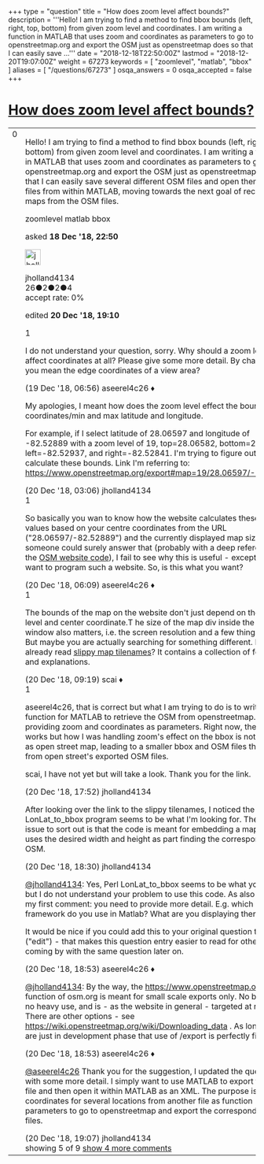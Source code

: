 +++
type = "question"
title = "How does zoom level affect bounds?"
description = '''Hello! I am trying to find a method to find bbox bounds (left, right, top, bottom) from given zoom level and coordinates. I am writing a function in MATLAB that uses zoom and coordinates as parameters to go to openstreetmap.org and export the OSM just as openstreetmap does so that I can easily save ...'''
date = "2018-12-18T22:50:00Z"
lastmod = "2018-12-20T19:07:00Z"
weight = 67273
keywords = [ "zoomlevel", "matlab", "bbox" ]
aliases = [ "/questions/67273" ]
osqa_answers = 0
osqa_accepted = false
+++

<div class="headNormal">

# [How does zoom level affect bounds?](/questions/67273/how-does-zoom-level-affect-bounds)

</div>

<div id="main-body">

<div id="askform">

<table id="question-table" style="width:100%;">
<colgroup>
<col style="width: 50%" />
<col style="width: 50%" />
</colgroup>
<tbody>
<tr>
<td style="width: 30px; vertical-align: top"><div class="vote-buttons">
<span id="post-67273-upvote" class="ajax-command post-vote up" rel="nofollow" title="I like this post (click again to cancel)"> </span>
<div id="post-67273-score" class="post-score" title="current number of votes">
0
</div>
<span id="post-67273-downvote" class="ajax-command post-vote down" rel="nofollow" title="I dont like this post (click again to cancel)"> </span> <span id="favorite-mark" class="ajax-command favorite-mark" rel="nofollow" title="mark/unmark this question as favorite (click again to cancel)"> </span>
<div id="favorite-count" class="favorite-count">
&#10;</div>
</div></td>
<td><div id="item-right">
<div class="question-body">
<p>Hello! I am trying to find a method to find bbox bounds (left, right, top, bottom) from given zoom level and coordinates. I am writing a function in MATLAB that uses zoom and coordinates as parameters to go to openstreetmap.org and export the OSM just as openstreetmap does so that I can easily save several different OSM files and open them as xml files from within MATLAB, moving towards the next goal of recreating maps from the OSM files.</p>
</div>
<div id="question-tags" class="tags-container tags">
<span class="post-tag tag-link-zoomlevel" rel="tag" title="see questions tagged &#39;zoomlevel&#39;">zoomlevel</span> <span class="post-tag tag-link-matlab" rel="tag" title="see questions tagged &#39;matlab&#39;">matlab</span> <span class="post-tag tag-link-bbox" rel="tag" title="see questions tagged &#39;bbox&#39;">bbox</span>
</div>
<div id="question-controls" class="post-controls">
&#10;</div>
<div class="post-update-info-container">
<div class="post-update-info post-update-info-user">
<p>asked <strong>18 Dec '18, 22:50</strong></p>
<img src="https://secure.gravatar.com/avatar/35ea97637fc08dfdde60934ba34c6996?s=32&amp;d=identicon&amp;r=g" class="gravatar" width="32" height="32" alt="jholland4134&#39;s gravatar image" />
<p><span>jholland4134</span><br />
<span class="score" title="26 reputation points">26</span><span title="2 badges"><span class="badge1">●</span><span class="badgecount">2</span></span><span title="2 badges"><span class="silver">●</span><span class="badgecount">2</span></span><span title="4 badges"><span class="bronze">●</span><span class="badgecount">4</span></span><br />
<span class="accept_rate" title="Rate of the user&#39;s accepted answers">accept rate:</span> <span title="jholland4134 has no accepted answers">0%</span></p>
</div>
<div class="post-update-info post-update-info-edited">
<p><span> edited <strong>20 Dec '18, 19:10</strong> </span></p>
</div>
</div>
<div id="comments-container-67273" class="comments-container">
<span id="67274"></span>
<div id="comment-67274" class="comment">
<div id="post-67274-score" class="comment-score">
1
</div>
<div class="comment-text">
<p>I do not understand your question, sorry. Why should a zoom level affect coordinates at all? Please give some more detail. By chance: do you mean the edge coordinates of a view area?</p>
</div>
<div id="comment-67274-info" class="comment-info">
<span class="comment-age">(19 Dec '18, 06:56)</span> <span class="comment-user userinfo">aseerel4c26 ♦</span>
</div>
</div>
<span id="67283"></span>
<div id="comment-67283" class="comment">
<div id="post-67283-score" class="comment-score">
&#10;</div>
<div class="comment-text">
<p>My apologies, I meant how does the zoom level effect the bound box's coordinates/min and max latitude and longitude.</p>
<p>For example, if I select latitude of 28.06597 and longitude of -82.52889 with a zoom level of 19, top=28.06582, bottom=28.06612, left=-82.52937, and right=-82.52841. I'm trying to figure out how to calculate these bounds. Link I'm referring to: <a href="https://www.openstreetmap.org/export#map=19/28.06597/-82.52889">https://www.openstreetmap.org/export#map=19/28.06597/-82.52889</a></p>
</div>
<div id="comment-67283-info" class="comment-info">
<span class="comment-age">(20 Dec '18, 03:06)</span> <span class="comment-user userinfo">jholland4134</span>
</div>
</div>
<span id="67285"></span>
<div id="comment-67285" class="comment">
<div id="post-67285-score" class="comment-score">
1
</div>
<div class="comment-text">
<p>So basically you wan to know how the website calculates these four values based on your centre coordinates from the URL ("28.06597/-82.52889") and the currently displayed map size? While someone could surely answer that (probably with a deep reference to the <a href="https://github.com/openstreetmap/openstreetmap-website/">OSM website code</a>), I fail to see why this is useful - except if you want to program such a website. So, is this what you want?</p>
</div>
<div id="comment-67285-info" class="comment-info">
<span class="comment-age">(20 Dec '18, 06:09)</span> <span class="comment-user userinfo">aseerel4c26 ♦</span>
</div>
</div>
<span id="67290"></span>
<div id="comment-67290" class="comment">
<div id="post-67290-score" class="comment-score">
1
</div>
<div class="comment-text">
<p>The bounds of the map on the website don't just depend on the zoom level and center coordinate.T he size of the map div inside the browser window also matters, i.e. the screen resolution and a few things more. But maybe you are actually searching for something different. Did you already read <a href="https://wiki.openstreetmap.org/wiki/Slippy_map_tilenames">slippy map tilenames</a>? It contains a collection of formulas and explanations.</p>
</div>
<div id="comment-67290-info" class="comment-info">
<span class="comment-age">(20 Dec '18, 09:19)</span> <span class="comment-user userinfo">scai ♦</span>
</div>
</div>
<span id="67294"></span>
<div id="comment-67294" class="comment">
<div id="post-67294-score" class="comment-score">
1
</div>
<div class="comment-text">
<p>aseerel4c26, that is correct but what I am trying to do is to write a function for MATLAB to retrieve the OSM from openstreetmap.org by providing zoom and coordinates as parameters. Right now, the code works but how I was handling zoom's effect on the bbox is not the same as open street map, leading to a smaller bbox and OSM files that differ from open street's exported OSM files.</p>
<p>scai, I have not yet but will take a look. Thank you for the link.</p>
</div>
<div id="comment-67294-info" class="comment-info">
<span class="comment-age">(20 Dec '18, 17:52)</span> <span class="comment-user userinfo">jholland4134</span>
</div>
</div>
<span id="67296"></span>
<div id="comment-67296" class="comment not_top_scorer">
<div id="post-67296-score" class="comment-score">
&#10;</div>
<div class="comment-text">
<p>After looking over the link to the slippy tilenames, I noticed the Perl LonLat_to_bbox program seems to be what I'm looking for. The only issue to sort out is that the code is meant for embedding a map and uses the desired width and height as part finding the corresponding OSM.</p>
</div>
<div id="comment-67296-info" class="comment-info">
<span class="comment-age">(20 Dec '18, 18:30)</span> <span class="comment-user userinfo">jholland4134</span>
</div>
</div>
<span id="67297"></span>
<div id="comment-67297" class="comment not_top_scorer">
<div id="post-67297-score" class="comment-score">
&#10;</div>
<div class="comment-text">
<p><a href="https://help.openstreetmap.org/users/16047/jholland4134">@jholland4134</a>: Yes, Perl LonLat_to_bbox seems to be what you want, but I do not understand your problem to use this code. As also said in my first comment: you need to provide more detail. E.g. which framework do you use in Matlab? What are you displaying there?</p>
<p>It would be nice if you could add this to your original question text ("edit") - that makes this question entry easier to read for others coming by with the same question later on.</p>
</div>
<div id="comment-67297-info" class="comment-info">
<span class="comment-age">(20 Dec '18, 18:53)</span> <span class="comment-user userinfo">aseerel4c26 ♦</span>
</div>
</div>
<span id="67298"></span>
<div id="comment-67298" class="comment not_top_scorer">
<div id="post-67298-score" class="comment-score">
&#10;</div>
<div class="comment-text">
<p><a href="https://help.openstreetmap.org/users/16047/jholland4134"></a><a href="https://help.openstreetmap.org/users/16047/jholland4134">@jholland4134</a>: By the way, the <a href="https://www.openstreetmap.org/export">https://www.openstreetmap.org/export</a> function of osm.org is meant for small scale exports only. No big ones, no heavy use, and is - as the website in general - targeted at mappers. There are other options - see <a href="https://wiki.openstreetmap.org/wiki/Downloading_data">https://wiki.openstreetmap.org/wiki/Downloading_data</a> . As long as you are just in development phase that use of /export is perfectly fine!</p>
</div>
<div id="comment-67298-info" class="comment-info">
<span class="comment-age">(20 Dec '18, 18:53)</span> <span class="comment-user userinfo">aseerel4c26 ♦</span>
</div>
</div>
<span id="67299"></span>
<div id="comment-67299" class="comment not_top_scorer">
<div id="post-67299-score" class="comment-score">
&#10;</div>
<div class="comment-text">
<p><a href="https://help.openstreetmap.org/users/5179/aseerel4c26">@aseerel4c26</a> Thank you for the suggestion, I updated the question with some more detail. I simply want to use MATLAB to export the OSM file and then open it within MATLAB as an XML. The purpose is to use coordinates for several locations from another file as function parameters to go to openstreetmap and export the corresponding OSM files.</p>
</div>
<div id="comment-67299-info" class="comment-info">
<span class="comment-age">(20 Dec '18, 19:07)</span> <span class="comment-user userinfo">jholland4134</span>
</div>
</div>
</div>
<div id="comment-tools-67273" class="comment-tools">
<span class="comments-showing"> showing 5 of 9 </span> <a href="#" class="show-all-comments-link">show 4 more comments</a>
</div>
<div class="clear">
&#10;</div>
<div id="comment-67273-form-container" class="comment-form-container">
&#10;</div>
<div class="clear">
&#10;</div>
</div></td>
</tr>
</tbody>
</table>

</div>

</div>


